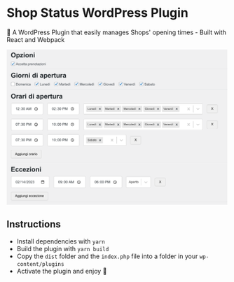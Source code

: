 # Shop Status WordPress Plugin
🏪 A WordPress Plugin that easily manages Shops' opening times - Built with React and Webpack

<img src="images/demo.png" alt="demo_image" width="800px">

## Instructions
- Install dependencies with `yarn`
- Build the plugin with `yarn build`
- Copy the `dist` folder and the `index.php` file into a folder in your `wp-content/plugins`
- Activate the plugin and enjoy 🎉

